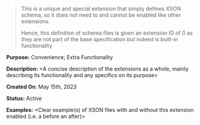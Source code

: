 > This is a unique and special extension that simply defines XSON schema, so it does not need to and cannot be enabled like other extensions. 
> 
> Hence, this definition of schema files is given an extension ID of 0 as they are not part of the base specification but indeed is built-in functionality

**Purpose:** Convenience; Extra Functionality

**Description:** <A concise description of the extensions as a whole, mainly describing its functionality and any specifics on its purpose>

**Created On**: May 15th, 2023

**Status:** Active

**Examples:** 
<Clear example(s) of XSON files with and without this extension enabled (i.e. a before an after)>
